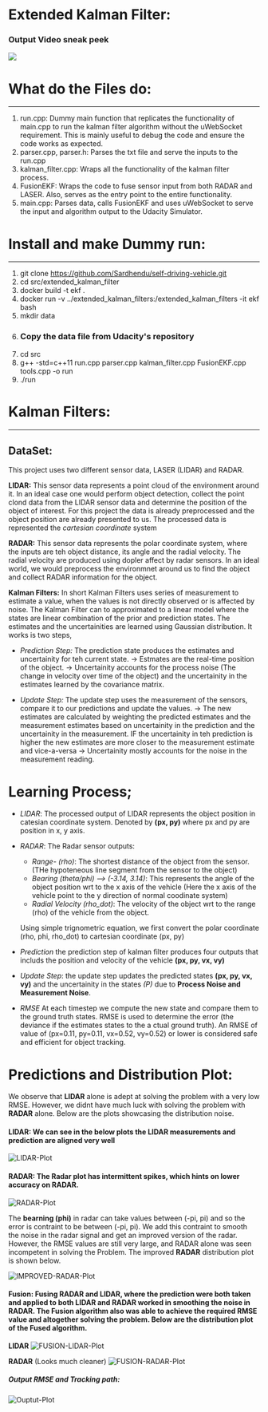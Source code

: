 # Extended Kalman Filter:

### Output Video sneak peek

![](https://github.com/Sardhendu/self-driving-vehicle/blob/master/src/extended_kalman_filters/images/sneak_peak.gif)


# What do the Files do:
------------------

1. run.cpp: Dummy main function that replicates the functionality of main.cpp to run the kalman filter algorithm without the uWebSocket requirement. This is mainly useful to debug the code and ensure the code works as expected.
2. parser.cpp, parser.h: Parses the txt file and serve the inputs to the run.cpp
3. kalman_filter.cpp: Wraps all the functionality of the kalman filter process.
4. FusionEKF: Wraps the code to fuse sensor input from both RADAR and LASER. Also, serves as the entry point to the entire functionality.
5. main.cpp: Parses data, calls FusionEKF and uses uWebSocket to serve the input and algorithm output to the Udacity Simulator.

# Install and make Dummy run:
-------------------
1. git clone https://github.com/Sardhendu/self-driving-vehicle.git
2. cd src/extended_kalman_filter
3. docker build -t ekf .
4. docker run -v ../extended_kalman_filters:/extended_kalman_filters -it ekf bash
5. mkdir data
6. ### Copy the data file from Udacity's repository
7. cd src
8. g++ -std=c++11 run.cpp parser.cpp kalman_filter.cpp FusionEKF.cpp tools.cpp -o run
9. ./run


# Kalman Filters:
----------------
## DataSet:
This project uses two different sensor data,  LASER (LIDAR) and RADAR.

**LIDAR:** This sensor data represents a point cloud of the environment around it. In an ideal case one would perform object detection, collect the point clond data from the LIDAR sensor data and determine the position of the object of interest. For this project the data is already preprocessed and the object position are already presented to us. The processed data is represented the *cartesian coordinate* system

**RADAR:** This sensor data represents the polar coordinate system, where the inputs are teh object distance, its angle and the radial velocity. The radial velocity are produced using dopler affect by radar sensors. In an ideal world, we would preprocess the environmnet around us to find the object and collect RADAR information for the object.

**Kalman Filters:** In short Kalman Filters uses series of measurement to estimate a value, when the values is not directly observed or is affected by noise. The Kalman Filter can to approximated to a linear model where the states are linear combination of the prior and prediction states. The estimates and the uncertainities are learned using Gaussian distribution. It works is two steps,

   * *Prediction Step:*  The prediction state produces the estimates and uncertainity for teh current state.
        -> Estmates are the real-time position of the object.
        -> Uncertainity accounts for the process noise (The change in velocity over time of the object) and the uncertainity in the estimates learned by the covariance matrix.

   * *Update Step:* The update step uses the measurement of the sensors, compare it to our predictions and update the values.
        ->  The new estimates are calculated by weighting the predicted estimates and the measurement estimates based on uncertainity in the prediction and the uncertainity in the measurement. IF the uncertainity in teh prediction is higher the new estimates are more closer to the measurement estimate and vice-a-versa
        -> Uncertainity mostly accounts for the noise in the measurement reading.

# Learning Process;
   * *LIDAR*: The processed output of LIDAR represents the object position in catesian coordinate system. Denoted by **(px, py)** where px and py are position in x, y axis.

   * *RADAR*: The Radar sensor outputs:
       * *Range- (rho)*: The shortest distance of the object from the sensor. (THe hypoteneous line segment from the sensor to the object)
       * *Bearing (theta/phi) --> (-3.14, 3.14)*: This represents the angle of the object position wrt to the x axis of the vehicle (Here the x axis of the vehicle point to the y direction of normal coodinate system)
       * *Radial Velocity (rho_dot)*: The velocity of the object wrt to the range (rho) of the vehicle from the object.

       Using simple trignometric equation, we first convert the polar coordinate (rho, phi, rho_dot) to cartesian coordinate (px, py)

   * *Prediction* the prediction step of kalman filter produces four outputs that includs the position and velocity of the vehicle **(px, py, vx, vy)**

   * *Update Step*: the update step updates the predicted states **(px, py, vx, vy)** and the uncertainity in the states *(P)* due to **Process Noise and Measurement Noise**.

   * *RMSE* At each timestep we compute the new state and compare them to the ground truth states. RMSE is used to determine the error (the deviance if the estimates states to the a ctual ground truth). An RMSE of value of (px=0.11, py=0.11, vx=0.52, vy=0.52) or lower is considered safe and efficient for object tracking.


# Predictions and Distribution Plot:

We observe that **LIDAR** alone is adept at solving the problem with a very low RMSE. However, we didnt have much luck with solving the problem with **RADAR** alone. Below are the plots showcasing the distribution noise.


#### LIDAR: We can see in the below plots the LIDAR measurements and prediction are aligned very well
![LIDAR-Plot](https://github.com/Sardhendu/self-driving-vehicle/blob/master/src/extended_kalman_filters/images/lidar_plot.png)

#### RADAR: The Radar plot has intermittent spikes, which hints on lower accuracy on RADAR.
![RADAR-Plot](https://github.com/Sardhendu/self-driving-vehicle/blob/master/src/extended_kalman_filters/images/radar_plot.png)

The **bearning (phi)** in radar can take values between (-pi, pi) and so the error is contraint to be between (-pi, pi). We add this contraint to smooth the noise in the radar signal and get an improved version of the radar. However, the RMSE values are still very large, and RADAR alone was seen incompetent in solving the Problem. The improved **RADAR** distribution plot is shown below.

![IMPROVED-RADAR-Plot](https://github.com/Sardhendu/self-driving-vehicle/blob/master/src/extended_kalman_filters/images/radar_improved.png)

#### Fusion: Fusing RADAR and LIDAR, where the prediction were both taken and applied to both LIDAR and RADAR worked in smoothing the noise in RADAR. The Fusion algorithm also was able to achieve the required RMSE value and altogether solving the problem. Below are the distribution plot of the Fused algorithm.

**LIDAR**
![FUSION-LIDAR-Plot](https://github.com/Sardhendu/self-driving-vehicle/blob/master/src/extended_kalman_filters/images/fusion_lidar.png)

**RADAR** (Looks much cleaner)
![FUSION-RADAR-Plot](https://github.com/Sardhendu/self-driving-vehicle/blob/master/src/extended_kalman_filters/images/fusion_radar.png)


##### Output RMSE and Tracking path:
![Ouptut-Plot](https://github.com/Sardhendu/self-driving-vehicle/blob/master/src/extended_kalman_filters/images/output_png.png)
